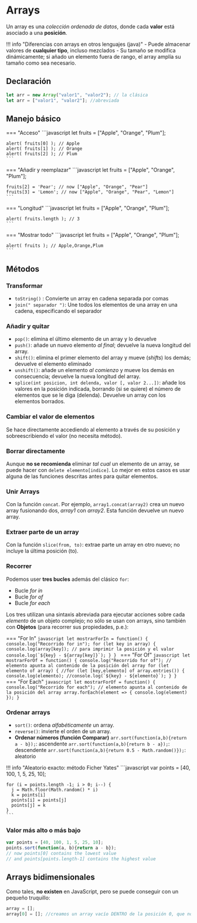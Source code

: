 # Arrays

Un array es una _colección ordenada de datos_, donde cada **valor** está asociado a una **posición**.

!!! info "Diferencias con arrays en otros lenguajes (java)"
    - Puede almacenar valores de **cualquier tipo**, incluso mezclados
    - Su tamaño se modifica dinámicamente; si añado un elemento fuera de rango, el array amplía su tamaño como sea necesario.

## Declaración

```javascript
let arr = new Array("valor1", "valor2"); // la clásica
let arr = ["valor1", "valor2"]; //abreviada
```

## Manejo básico

=== "Acceso"
    ```javascript
    let fruits = ["Apple", "Orange", "Plum"];

    alert( fruits[0] ); // Apple
    alert( fruits[1] ); // Orange
    alert( fruits[2] ); // Plum   
    ```
=== "Añadir y reemplazar"
    ```javascript
    let fruits = ["Apple", "Orange", "Plum"];

    fruits[2] = 'Pear'; // now ["Apple", "Orange", "Pear"]
    fruits[3] = 'Lemon'; // now ["Apple", "Orange", "Pear", "Lemon"]
    ```
=== "Longitud"
    ```javascript
    let fruits = ["Apple", "Orange", "Plum"];

    alert( fruits.length ); // 3
    ```
=== "Mostrar todo"
    ```javascript
    let fruits = ["Apple", "Orange", "Plum"];
        
    alert( fruits ); // Apple,Orange,Plum
    ```

## Métodos

### Transformar

- `toString()` :   Convierte un array en cadena separada por comas
- `join(" separador ")`:   Une todos los elementos de una array en una cadena, especificando el separador

### Añadir y quitar

- `pop()`: elimina el último elemento de un array y lo devuelve
- `push()`: añade un nuevo elemento _al final_; devuelve la nueva longitud del array.
- `shift()`: elimina el primer elemento del array y mueve (_shifts_) los demás; devuelve el elemento eliminado
- `unshift()`: añade un elemento _al comienzo_ y mueve los demás en consecuencia; devuelve la nueva longitud del array.
- `splice(int posicion, int delenda, valor [, valor 2...])`: añade los valores en la posición indicada, borrando (si se quiere) el número de elementos que se le diga (delenda). Devuelve un array con los elementos borrados.

### Cambiar el valor de elementos
Se hace directamente accediendo al elemento a través de su posición y sobreescribiendo el valor (no necesita método).

### Borrar directamente
Aunque **no se recomienda** eliminar _tal cual_ un elemento de un array, se puede hacer con `delete elemento[indice]`. Lo mejor en estos casos es usar alguna de las funciones descritas antes para quitar elementos.

### Unir Arrays
Con la función `concat`. Por ejemplo, `array1.concat(array2)` crea un nuevo array fusionando dos, _array1_ con _array2_. Esta función devuelve un nuevo array.

### Extraer parte de un array
Con la función `slice(from, to)`: extrae parte un array en otro nuevo; no incluye la última posición (to).

### Recorrer

Podemos user **tres bucles** además del clásico `for`:

- Bucle _for in_ 
- Bucle _for of_
- Bucle _for each_

Los tres utilizan una sintaxis abreviada para ejecutar acciones sobre cada _elemento_ de un objeto complejo; no sólo se usan con arrays, sino también con **Objetos** (para recorrer sus propiedades, p.e.):

=== "For In"
    ```javascript
    let mostrarForIn = function() {
        console.log("Recorrido for in");
        for (let key in array) {
            console.log(array[key]);
            // para imprimir la posición y el valor
            console.log(`${key} - ${array[key]}`);
        }
    }
    ```
=== "For Of"
    ```javascript
    let mostrarForOf = function() {
        console.log("Recorrido for of");
        // elemento apunta al contenido de la posición del array
        for (let elemento of array) {
        //for (let [key,elemento] of array.entries()) {
            console.log(elemento);
            //console.log(`${key} - ${elemento}`);
        }
    }
    ```
=== "For Each"
    ```javascript
    let mostrarForOf = function() {
        console.log("Recorrido for each");
        // elemento apunta al contenido de la posición del array
        array.forEach(element => {
            console.log(element)
        });
    }
    ```

### Ordenar arrays

- `sort()`: ordena _alfabéticamente_ un array.
- `reverse()`: invierte el orden de un array.
- **Ordenar números (función Comparar)**
  `arr.sort(function(a,b){return a - b});`: ascendente
  `arr.sort(function(a,b){return b - a});`: descendente
  `arr.sort(function(a,b){return 0.5 - Math.random()});`: aleatorio

!!! info "Aleatorio exacto: método Ficher Yates"
    ```javascript
    var points = [40, 100, 1, 5, 25, 10];

    for (i = points.length -1; i > 0; i--) {
      j = Math.floor(Math.random() * i)
      k = points[i]
      points[i] = points[j]
      points[j] = k
    }
    ```

### Valor más alto o más bajo

```javascript
var points = [40, 100, 1, 5, 25, 10];
points.sort(function(a, b){return a - b});
// now points[0] contains the lowest value
// and points[points.length-1] contains the highest value
```

## Arrays bidimensionales

Como tales, **no existen** en JavaScript, pero se puede conseguir con un pequeño truquillo:

```javascript
array = [];
array[0] = []; //creamos un array vacío DENTRO de la posición 0, que nos sirve como "columnas"
```

